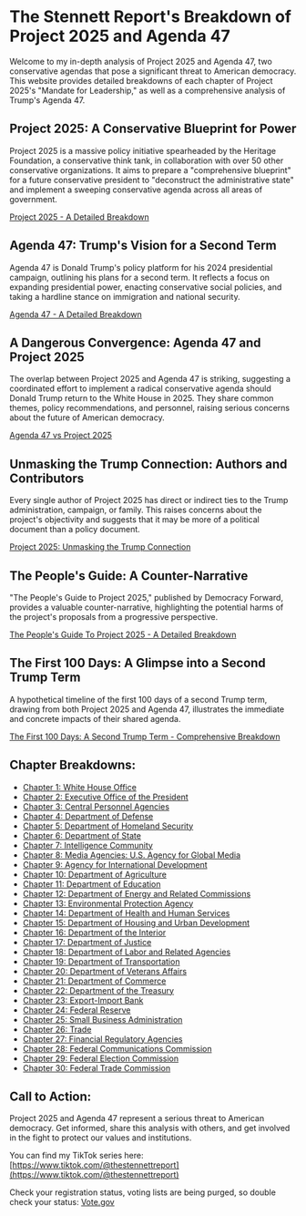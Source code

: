 # The Stennett Report's Breakdown of Project 2025 and Agenda 47

Welcome to my in-depth analysis of Project 2025 and Agenda 47, two conservative agendas that pose a significant threat to American democracy. This website provides detailed breakdowns of each chapter of Project 2025's "Mandate for Leadership," as well as a comprehensive analysis of Trump's Agenda 47.

## Project 2025: A Conservative Blueprint for Power

Project 2025 is a massive policy initiative spearheaded by the Heritage Foundation, a conservative think tank, in collaboration with over 50 other conservative organizations. It aims to prepare a "comprehensive blueprint" for a future conservative president to "deconstruct the administrative state" and implement a sweeping conservative agenda across all areas of government.

[Project 2025 - A Detailed Breakdown](./Project_2025/A_Detailed_Breakdown.md)

## Agenda 47: Trump's Vision for a Second Term

Agenda 47 is Donald Trump's policy platform for his 2024 presidential campaign, outlining his plans for a second term. It reflects a focus on expanding presidential power, enacting conservative social policies, and taking a hardline stance on immigration and national security.

[Agenda 47 - A Detailed Breakdown](./Agenda_47/A_Detailed_Breakdown.md)

## A Dangerous Convergence: Agenda 47 and Project 2025

The overlap between Project 2025 and Agenda 47 is striking, suggesting a coordinated effort to implement a radical conservative agenda should Donald Trump return to the White House in 2025. They share common themes, policy recommendations, and personnel, raising serious concerns about the future of American democracy.

[Agenda 47 vs Project 2025](./Agenda_47/Agenda_47_vs_Project_2025.md)

## Unmasking the Trump Connection: Authors and Contributors

Every single author of Project 2025 has direct or indirect ties to the Trump administration, campaign, or family. This raises concerns about the project's objectivity and suggests that it may be more of a political document than a policy document.

[Project 2025: Unmasking the Trump Connection](./Project_2025/Authors/Trumps_Connections.md)

## The People's Guide: A Counter-Narrative

"The People's Guide to Project 2025," published by Democracy Forward, provides a valuable counter-narrative, highlighting the potential harms of the project's proposals from a progressive perspective.

[The People's Guide To Project 2025 - A Detailed Breakdown](./Project_2025/The_People's_Guide_To_Project_2025.md)

## The First 100 Days: A Glimpse into a Second Trump Term

A hypothetical timeline of the first 100 days of a second Trump term, drawing from both Project 2025 and Agenda 47, illustrates the immediate and concrete impacts of their shared agenda.

[The First 100 Days: A Second Trump Term - Comprehensive Breakdown](./Project_2025/The_First_100_Days.md)

## Chapter Breakdowns:

* [Chapter 1: White House Office](./Project_2025/Mandate_For_Leadership/Chapter_1.md)
* [Chapter 2: Executive Office of the President](./Project_2025/Mandate_For_Leadership/Chapter_2.md)
* [Chapter 3: Central Personnel Agencies](./Project_2025/Mandate_For_Leadership/Chapter_3.md)
* [Chapter 4: Department of Defense](./Project_2025/Mandate_For_Leadership/Chapter_4.md)
* [Chapter 5: Department of Homeland Security](./Project_2025/Mandate_For_Leadership/Chapter_5.md)
* [Chapter 6: Department of State](./Project_2025/Mandate_For_Leadership/Chapter_6.md)
* [Chapter 7: Intelligence Community](./Project_2025/Mandate_For_Leadership/Chapter_7.md)
* [Chapter 8: Media Agencies: U.S. Agency for Global Media](./Project_2025/Mandate_For_Leadership/Chapter_8.md)
* [Chapter 9: Agency for International Development](./Project_2025/Mandate_For_Leadership/Chapter_9.md)
* [Chapter 10: Department of Agriculture](./Project_2025/Mandate_For_Leadership/Chapter_10.md)
* [Chapter 11: Department of Education](./Project_2025/Mandate_For_Leadership/Chapter_11.md)
* [Chapter 12: Department of Energy and Related Commissions](./Project_2025/Mandate_For_Leadership/Chapter_12.md)
* [Chapter 13: Environmental Protection Agency](./Project_2025/Mandate_For_Leadership/Chapter_13.md)
* [Chapter 14: Department of Health and Human Services](./Project_2025/Mandate_For_Leadership/Chapter_14.md)
* [Chapter 15: Department of Housing and Urban Development](./Project_2025/Mandate_For_Leadership/Chapter_15.md)
* [Chapter 16: Department of the Interior](./Project_2025/Mandate_For_Leadership/Chapter_16.md)
* [Chapter 17: Department of Justice](./Project_2025/Mandate_For_Leadership/Chapter_17.md)
* [Chapter 18: Department of Labor and Related Agencies](./Project_2025/Mandate_For_Leadership/Chapter_18.md)
* [Chapter 19: Department of Transportation](./Project_2025/Mandate_For_Leadership/Chapter_19.md)
* [Chapter 20: Department of Veterans Affairs](./Project_2025/Mandate_For_Leadership/Chapter_20.md)
* [Chapter 21: Department of Commerce](./Project_2025/Mandate_For_Leadership/Chapter_21.md)
* [Chapter 22: Department of the Treasury](./Project_2025/Mandate_For_Leadership/Chapter_22.md)
* [Chapter 23: Export-Import Bank](./Project_2025/Mandate_For_Leadership/Chapter_23.md)
* [Chapter 24: Federal Reserve](./Project_2025/Mandate_For_Leadership/Chapter_24.md)
* [Chapter 25: Small Business Administration](./Project_2025/Mandate_For_Leadership/Chapter_25.md)
* [Chapter 26: Trade](./Project_2025/Mandate_For_Leadership/Chapter_26.md)
* [Chapter 27: Financial Regulatory Agencies](./Project_2025/Mandate_For_Leadership/Chapter_27.md)
* [Chapter 28: Federal Communications Commission](./Project_2025/Mandate_For_Leadership/Chapter_28.md)
* [Chapter 29: Federal Election Commission](./Project_2025/Mandate_For_Leadership/Chapter_29.md)
* [Chapter 30: Federal Trade Commission](./Project_2025/Mandate_For_Leadership/Chapter_30.md)

## Call to Action:

Project 2025 and Agenda 47 represent a serious threat to American democracy. Get informed, share this analysis with others, and get involved in the fight to protect our values and institutions.

You can find my TikTok series here: [https://www.tiktok.com/@thestennettreport](https://www.tiktok.com/@thestennettreport)

Check your registration status, voting lists are being purged, so double check your status: [Vote.gov](https://vote.gov)
